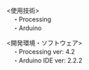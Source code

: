  <div>
<使用技術><br>
　・Processing<br>
　・Arduino
</div>
<div>
   <開発環境・ソフトウェア><br>
   　・Processing ver: 4.2<br>
   　・Arduino IDE ver: 2.2.2
</div>
   
